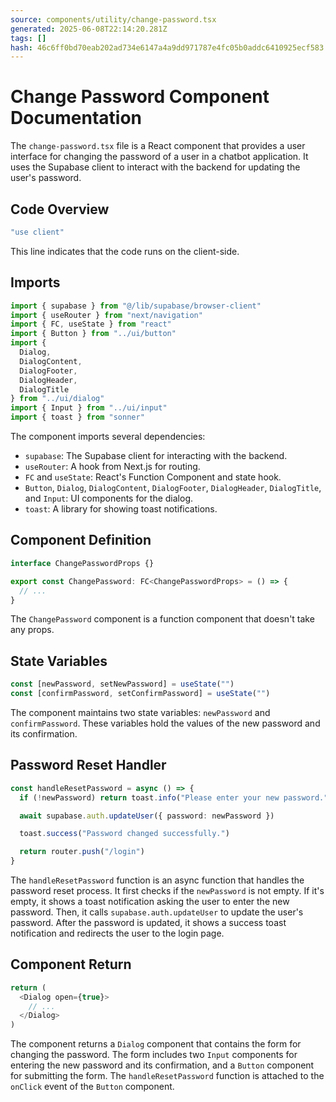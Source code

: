 ```yaml
---
source: components/utility/change-password.tsx
generated: 2025-06-08T22:14:20.281Z
tags: []
hash: 46c6ff0bd70eab202ad734e6147a4a9dd971787e4fc05b0addc6410925ecf583
---
```


# Change Password Component Documentation

The `change-password.tsx` file is a React component that provides a user interface for changing the password of a user in a chatbot application. It uses the Supabase client to interact with the backend for updating the user's password.

## Code Overview

```ts
"use client"
```
This line indicates that the code runs on the client-side.

## Imports

```ts
import { supabase } from "@/lib/supabase/browser-client"
import { useRouter } from "next/navigation"
import { FC, useState } from "react"
import { Button } from "../ui/button"
import {
  Dialog,
  DialogContent,
  DialogFooter,
  DialogHeader,
  DialogTitle
} from "../ui/dialog"
import { Input } from "../ui/input"
import { toast } from "sonner"
```
The component imports several dependencies:

- `supabase`: The Supabase client for interacting with the backend.
- `useRouter`: A hook from Next.js for routing.
- `FC` and `useState`: React's Function Component and state hook.
- `Button`, `Dialog`, `DialogContent`, `DialogFooter`, `DialogHeader`, `DialogTitle`, and `Input`: UI components for the dialog.
- `toast`: A library for showing toast notifications.

## Component Definition

```ts
interface ChangePasswordProps {}

export const ChangePassword: FC<ChangePasswordProps> = () => {
  // ...
}
```
The `ChangePassword` component is a function component that doesn't take any props.

## State Variables

```ts
const [newPassword, setNewPassword] = useState("")
const [confirmPassword, setConfirmPassword] = useState("")
```
The component maintains two state variables: `newPassword` and `confirmPassword`. These variables hold the values of the new password and its confirmation.

## Password Reset Handler

```ts
const handleResetPassword = async () => {
  if (!newPassword) return toast.info("Please enter your new password.")

  await supabase.auth.updateUser({ password: newPassword })

  toast.success("Password changed successfully.")

  return router.push("/login")
}
```
The `handleResetPassword` function is an async function that handles the password reset process. It first checks if the `newPassword` is not empty. If it's empty, it shows a toast notification asking the user to enter the new password. Then, it calls `supabase.auth.updateUser` to update the user's password. After the password is updated, it shows a success toast notification and redirects the user to the login page.

## Component Return

```ts
return (
  <Dialog open={true}>
    // ...
  </Dialog>
)
```
The component returns a `Dialog` component that contains the form for changing the password. The form includes two `Input` components for entering the new password and its confirmation, and a `Button` component for submitting the form. The `handleResetPassword` function is attached to the `onClick` event of the `Button` component.